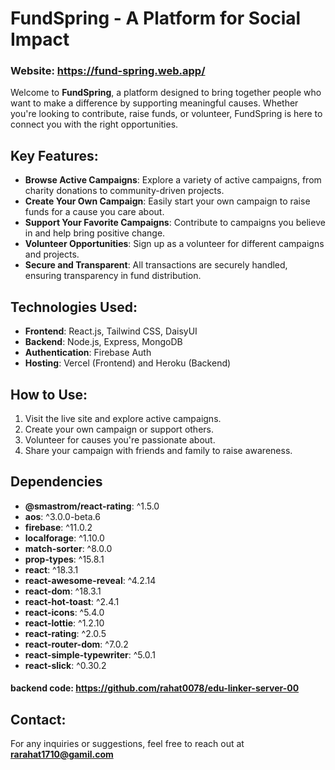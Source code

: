 # FundSpring - A Platform for Social Impact

### Website: https://fund-spring.web.app/

Welcome to **FundSpring**, a platform designed to bring together people who want to make a difference by supporting meaningful causes. Whether you're looking to contribute, raise funds, or volunteer, FundSpring is here to connect you with the right opportunities.

## Key Features:
- **Browse Active Campaigns**: Explore a variety of active campaigns, from charity donations to community-driven projects.
- **Create Your Own Campaign**: Easily start your own campaign to raise funds for a cause you care about.
- **Support Your Favorite Campaigns**: Contribute to campaigns you believe in and help bring positive change.
- **Volunteer Opportunities**: Sign up as a volunteer for different campaigns and projects.
- **Secure and Transparent**: All transactions are securely handled, ensuring transparency in fund distribution.

## Technologies Used:
- **Frontend**: React.js, Tailwind CSS, DaisyUI
- **Backend**: Node.js, Express, MongoDB
- **Authentication**: Firebase Auth
- **Hosting**: Vercel (Frontend) and Heroku (Backend)

## How to Use:
1. Visit the live site and explore active campaigns.
2. Create your own campaign or support others.
3. Volunteer for causes you're passionate about.
4. Share your campaign with friends and family to raise awareness.

## Dependencies

- **@smastrom/react-rating**: ^1.5.0  
- **aos**: ^3.0.0-beta.6  
- **firebase**: ^11.0.2  
- **localforage**: ^1.10.0  
- **match-sorter**: ^8.0.0  
- **prop-types**: ^15.8.1  
- **react**: ^18.3.1  
- **react-awesome-reveal**: ^4.2.14  
- **react-dom**: ^18.3.1  
- **react-hot-toast**: ^2.4.1  
- **react-icons**: ^5.4.0  
- **react-lottie**: ^1.2.10  
- **react-rating**: ^2.0.5  
- **react-router-dom**: ^7.0.2  
- **react-simple-typewriter**: ^5.0.1  
- **react-slick**: ^0.30.2  

#### backend code: https://github.com/rahat0078/edu-linker-server-00

## Contact:
For any inquiries or suggestions, feel free to reach out at **rarahat1710@gamil.com**

